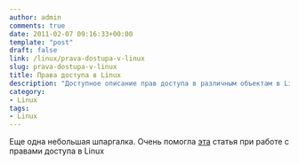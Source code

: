 ```yaml
---
author: admin
comments: true
date: 2011-02-07 09:16:33+00:00
template: "post"
draft: false
link: /linux/prava-dostupa-v-linux
slug: prava-dostupa-v-linux
title: Права доступа в Linux
description: "Доступное описание прав доступа в различным объектам в Linux"
category:
- Linux
tags:
- Linux
---
```


Еще одна небольшая шпаргалка. Очень помогла [эта](https://www.k-max.name/linux/prava-dostupa-v-linux-eshhe-odna-malenkaya-shpargalka/) статья при работе с правами доступа в Linux
